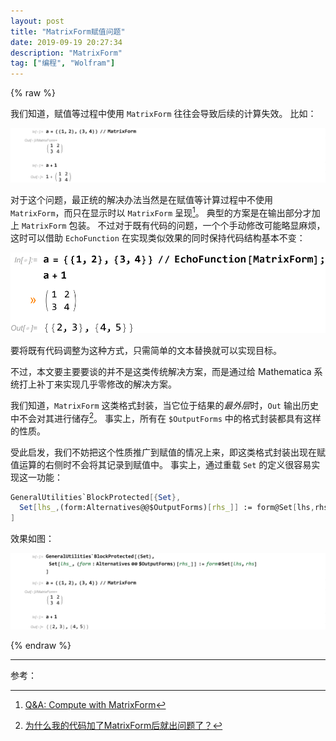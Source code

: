```yaml
---
layout: post
title: "MatrixForm赋值问题"
date: 2019-09-19 20:27:34
description: "MatrixForm"
tag: ["编程", "Wolfram"]
---
```


{% raw %}

我们知道，赋值等过程中使用 `MatrixForm` 往往会导致后续的计算失效。
比如：

![a = {{1, 2}, {3, 4}} // MatrixForm](/images/posts/MatrixFormProblem/problem.svg)

对于这个问题，最正统的解决办法当然是在赋值等计算过程中不使用 `MatrixForm`，而只在显示时以 `MatrixForm` 呈现[^1]。
典型的方案是在输出部分才加上 `MatrixForm` 包装。
不过对于既有代码的问题，一个个手动修改可能略显麻烦，这时可以借助 `EchoFunction` 在实现类似效果的同时保持代码结构基本不变：

![a = {{1, 2}, {3, 4}} // EchoFunction[MatrixForm];](/images/posts/MatrixFormProblem/solution-echo.svg)

要将既有代码调整为这种方式，只需简单的文本替换就可以实现目标。

不过，本文要主要要谈的并不是这类传统解决方案，而是通过给 Mathematica 系统打上补丁来实现几乎零修改的解决方案。

我们知道，`MatrixForm` 这类格式封装，当它位于结果的*最外层*时，`Out` 输出历史中不会对其进行储存[^2]。
事实上，所有在 `$OutputForms` 中的格式封装都具有这样的性质。

受此启发，我们不妨把这个性质推广到赋值的情况上来，即这类格式封装出现在赋值运算的右侧时不会将其记录到赋值中。
事实上，通过重载 `Set` 的定义很容易实现这一功能：

```mathematica
GeneralUtilities`BlockProtected[{Set},
  Set[lhs_,(form:Alternatives@@$OutputForms)[rhs_]] := form@Set[lhs,rhs]
]
```

效果如图：

![a = {{1, 2}, {3, 4}} // MatrixForm](/images/posts/MatrixFormProblem/solution.svg)

{% endraw %}

----

参考：

[^1]: [Q&A: Compute with MatrixForm](http://people.math.umass.edu/~murray/Math_421_Eisenberg/Notes/Mathematica_Q___A/MatrixForm/matrixform.html)
[^2]: [为什么我的代码加了MatrixForm后就出问题了？](https://note.youdao.com/ynoteshare1/index.html?id=d0a57819857f2771ca669eb54819e3d1&type=note)
